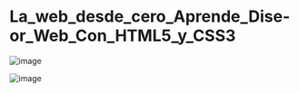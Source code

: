 # La_web_desde_cero_Aprende_Dise-or_Web_Con_HTML5_y_CSS3

![image](https://github.com/user-attachments/assets/d7816d81-ae50-47f3-b181-d73232f50658)

![image](https://github.com/user-attachments/assets/7dbe7263-4746-4ed6-b262-78a38d62a362)
